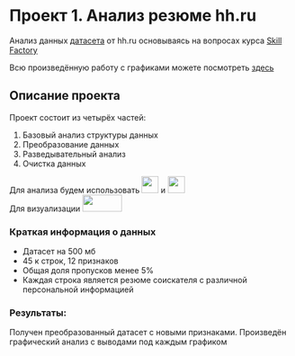 # Проект 1. Анализ резюме hh.ru 
Анализ данных [датасета](https://drive.google.com/file/d/1Kb78mAWYKcYlellTGhIjPI-bCcKbGuTn/view) от hh.ru основываясь на вопросах курса [Skill Factory](https://skillfactory.ru/)

Всю произведённую работу с графиками можете посмотреть [здесь](https://nbviewer.org/github/MyMomIsPepega/Skill_Factory_Project2/blob/main/Project-1%20HH.ru.ipynb) 

## Описание проекта
   
Проект состоит из четырёх частей:  
1. Базовый анализ структуры данных
2. Преобразование данных
3. Разведывательный анализ
4. Очистка данных

Для анализа будем использовать <img src="https://2e8ram2s1li74atce18qz5y1-wpengine.netdna-ssl.com/wp-content/uploads/2020/03/shutterstock_1375882658-e1583354582236.jpg" width="30" height="30"> и <img src="https://images.unsplash.com/photo-1564349683136-77e08dba1ef7?ixlib=rb-1.2.1&ixid=MnwxMjA3fDB8MHxleHBsb3JlLWZlZWR8Mnx8fGVufDB8fHx8&auto=format&fit=crop&w=40&q=50" width="30" height="30">  
Для визуализации  <img src="https://upload.wikimedia.org/wikipedia/commons/thumb/3/37/Plotly-logo-01-square.png/220px-Plotly-logo-01-square.png" width="70" height="30"> 

### Краткая информация о данных
* Датасет на 500 мб
* 45 к строк, 12 признаков
* Общая доля пропусков менее 5%  
* Каждая строка является резюме соискателя с различной персональной информацией
### Результаты:  
Получен преобразованный датасет с новыми признаками. Произведён графический анализ с выводами под каждым графиком
